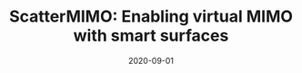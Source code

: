 ---
title: "ScatterMIMO: Enabling virtual MIMO with smart surfaces"
collection: publications
permalink: /publication/2020-09-01-ScatterMIMO
excerpt: '55 cites: https://scholar.google.com/scholar?oi=bibs\&amp;hl=en\&amp;cites=9406824394284923402'
date: 2020-09-01
venue: 'ACM Mobicom 2020 -- Acceptance rate 16% (62 papers accepted out of 384 submitted)'
link: 'https://doi.org/10.1145/3372224.3380887'
paperurl: '/files/papers/mobicom20-scattermimo.pdf'
citation: ' M Dunna,  C Zhang,  D Sievenpiper,  D Bharadia'
---